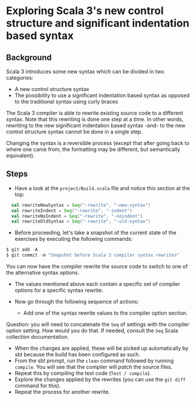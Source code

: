 # Exploring Scala 3's new control structure and significant indentation based syntax


## Background

Scala 3 introduces some new syntax which can be divided in two categories:

- A new control structure syntax
- The possibility to use a significant indentation based syntax as opposed
  to the traditional syntax using curly braces

The Scala 3 compiler is able to rewrite existing source code to a different syntax.
Note that this rewriting is done one step at a time. In other words, rewriting to 
the new significant indentation based syntax -and- to the new control structure syntax
cannot be done in a single step.

Changing the syntax is a reversible process (except that after going back to where
one came from, the formatting may be different, but semantically equivalent).

## Steps

- Have a look at the `project/Build.scala` file and notice this section at the top:

```scala
  val rewriteNewSyntax = Seq("-rewrite", "-new-syntax")
  val rewriteIndent = Seq("-rewrite", "-indent")
  val rewriteNoIndent = Seq("-rewrite", "-noindent")
  val rewriteOldSyntax = Seq("-rewrite", "-old-syntax")
```

- Before proceeding, let's take a snapshot of the current state of the exercises
  by executing the following commands:

```scala
$ git add -A
$ git commit -m "Snapshot before Scala 3 compiler syntax rewrites"
```

You can now have the compiler rewrite the source code to switch to one of the
alternative syntax options.

- The values mentioned above each contain a specific set of compiler options
  for a specific syntax rewrite.

- Now go through the following sequence of actions:
  - Add one of the syntax rewrite values to the compiler option section.

Question: you will need to concatenate the `Seq` of settings with the compiler
option setting. How would you do that. If needed, consult the `Seq` Scala collection
documentation.

  - When the changes are applied, these will be picked up automatically by sbt because
    the build has been configured as such.
  - From the sbt prompt, run the `clean` command followed by running `compile`.
    You will see that the compiler will _patch_ the source files.
  - Repeat this by compiling the test code (`Test / compile`).
  - Explore the changes applied by the rewrites (you can use the `git diff` command
    for this).
  - Repeat the process for another rewrite.
